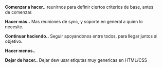 **Comenzar a hacer..**
reunirnos para definir ciertos criterios de base, antes de comenzar.



**Hacer más..**
Mas reuniones de sync, y soporte en general a quien lo necesite.



**Continuar haciendo..**
Seguir apoyandonos entre todos, para llegar juntos al objetivo.




**Hacer menos..**



**Dejar de hacer..**
Dejar dew usar etiqutas muy genericas en HTML/CSS
